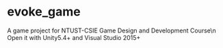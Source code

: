 # evoke_game
A game project for NTUST-CSIE Game Design and Development Course\n
Open it with Unity5.4+ and Visual Studio 2015+
